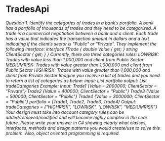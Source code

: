 # TradesApi
*Question 1. Identify the categories of trades in a bank´s portfolio.
A bank has a portfolio of thousands of trades and they need to be categorized.
A trade is a commercial negotiation between a bank and a client.
Each trade has a value that indicates the transaction amount in dollars and a text indicating if the client´s
sector is "Public" or "Private". They implement the following interface:
interface ITrade
{
 double Value { get; }
 string ClientSector { get; }
}
Currently, there are three categories rules:
LOWRISK: Trades with value less than 1,000,000 and client from Public Sector
MEDIUMRISK: Trades with value greater than 1,000,000 and client from Public Sector
HIGHRISK: Trades with value greater than 1,000,000 and client from Private Sector
Imagine you receive a list of trades and you need to return a list of categories as below:
input: List<ITrade> portfolio
output: List<string> tradeCategories
Example:
Input:
Trade1 {Value = 2000000; ClientSector = "Private"}
Trade2 {Value = 400000; ClientSector = "Public"}
Trade3 {Value = 500000; ClientSector = "Public"}
Trade4 {Value = 3000000; ClientSector = "Public"}
portfolio = {Trade1, Trade2, Trade3, Trade4}
Output:
tradeCategories = {"HIGHRISK", "LOWRISK", "LOWRISK", "MEDIUMRISK"}
Your design must take into account category rules can be added/removed/modified
and will become highly complex in the near future.
Please write your answer in C# showing clearly what classes, interfaces, methods
and design patterns you would create/use to solve this problem. Also, object
oriented programming is required.*
